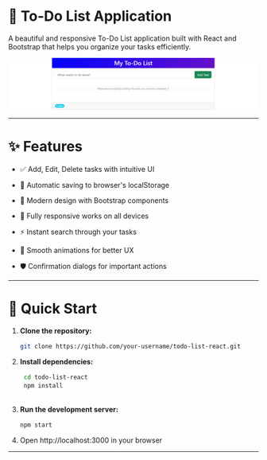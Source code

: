# 📝 To-Do List Application

A beautiful and responsive To-Do List application built with React and Bootstrap that helps you organize your tasks efficiently.

![Screenshot](/images/screenshot.png)

---

# ✨ Features

- ✅ Add, Edit, Delete tasks with intuitive UI

- 💾 Automatic saving to browser's localStorage

- 🎨 Modern design with Bootstrap components

- 📱 Fully responsive works on all devices

- ⚡ Instant search through your tasks

- 🔄 Smooth animations for better UX

- 🛡️ Confirmation dialogs for important actions

---

# 🚀 Quick Start

1. **Clone the repository:**
   ```bash
   git clone https://github.com/your-username/todo-list-react.git

2. **Install dependencies:**
   ```bash
    cd todo-list-react
    npm install
    
3. **Run the development server:**
   ```bash
   npm start

4. Open http://localhost:3000 in your browser


---


